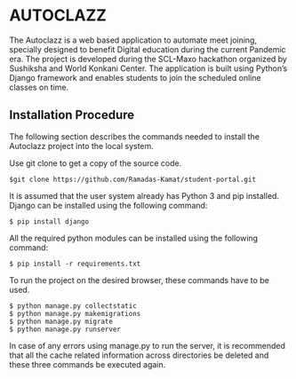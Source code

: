 # AUTOCLAZZ

The Autoclazz is a web based application to automate meet joining, specially designed to benefit Digital education during the current Pandemic era. 
The project is developed during the SCL-Maxo hackathon organized by Sushiksha and World Konkani Center. 
The application is built using Python’s Django framework and enables students to join the scheduled online classes on time.

## Installation Procedure

The following section describes the commands needed to install the Autoclazz project into the local system.

Use git clone to get a copy of the source code.

`$git clone https://github.com/Ramadas-Kamat/student-portal.git`

It is assumed that the user system already has Python 3 and pip installed. Django can be installed using the following command:

`$ pip install django`

All the required python modules can be installed using the following command:


`$ pip install -r requirements.txt`

To run the project on the desired browser, these commands have to be used.

```
$ python manage.py collectstatic
$ python manage.py makemigrations
$ python manage.py migrate
$ python manage.py runserver
```

In case of any errors using manage.py to run the server, it is recommended that all the cache related information across directories be deleted and these three commands be executed again.



